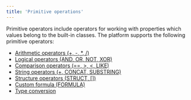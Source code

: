 ```yaml
---
title: 'Primitive operations'
---
```


Primitive operators include operators for working with properties which values belong to the built-in classes. The platform supports the following primitive operators:

-   [Arithmetic operators (+, -, \*, /)](Arithmetic_operators_+_-_....md)
-   [Logical operators (AND, OR, NOT, XOR)](Logical_operators_AND_OR_NOT_XOR.md)
-   [Comparison operators (==, \>, <, LIKE)](Comparison_operators_=_....md)
-   [String operators (+, CONCAT, SUBSTRING)](String_operators_+_CONCAT_SUBSTRING.md)
-   [Structure operators (STRUCT, \[\])](Structure_operations_STRUCT.md)
-   [Custom formula (FORMULA)](Custom_formula_FORMULA.md)
-   [Type conversion](Type_conversion.md)

  
